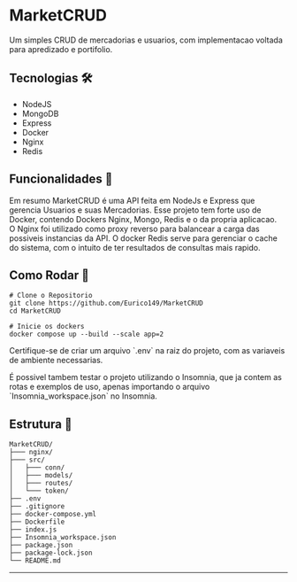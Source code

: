 # MarketCRUD
Um simples CRUD de mercadorias e usuarios, com implementacao voltada para apredizado e portifolio.

## Tecnologias 🛠
<ul>
    <li>NodeJS</li>
    <li>MongoDB</li>
    <li>Express</li>
    <li>Docker</li>
    <li>Nginx</li>
    <li>Redis</li>
</ul>

## Funcionalidades 📌
Em resumo MarketCRUD é uma API feita em NodeJs e Express que gerencia Usuarios e suas Mercadorias.
Esse projeto tem forte uso de Docker, contendo Dockers Nginx, Mongo, Redis
e o da propria aplicacao. <br>
O Nginx foi utilizado como proxy reverso para balancear a carga das possiveis instancias da API.
O docker Redis serve para gerenciar o cache do sistema, com o intuito de ter resultados de consultas mais rapido.

## Como Rodar 🚀
```
# Clone o Repositorio
git clone https://github.com/Eurico149/MarketCRUD
cd MarketCRUD

# Inicie os dockers
docker compose up --build --scale app=2
```
<p>Certifique-se de criar um arquivo `.env` na raiz do projeto, com as variaveis de ambiente necessarias.</p>

<p>É possivel tambem testar o projeto utilizando o Insomnia, que ja contem as rotas e exemplos de uso, apenas 
importando o arquivo `Insomnia_workspace.json` no Insomnia.</p>

## Estrutura 📁
```
MarketCRUD/
├─── nginx/
├─── src/
│   ├─── conn/
│   ├─── models/
│   ├─── routes/
│   └─── token/
├── .env
├── .gitignore
├── docker-compose.yml
├── Dockerfile
├── index.js
├── Insomnia_workspace.json
├── package.json
├── package-lock.json
└── README.md
```
<hr>
